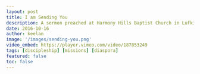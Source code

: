 ```yaml
---
layout: post
title: I am Sending You
description: A sermon preached at Harmony Hills Baptist Church in Lufkin, TX. The text is Matthew 28:18-20.
date: 2016-10-16
author: keelan
image: '/images/sending-you.png'
video_embed: https://player.vimeo.com/video/187853249
tags: [discipleship] [missions] [diaspora]
featured: false
toc: false
---
```

